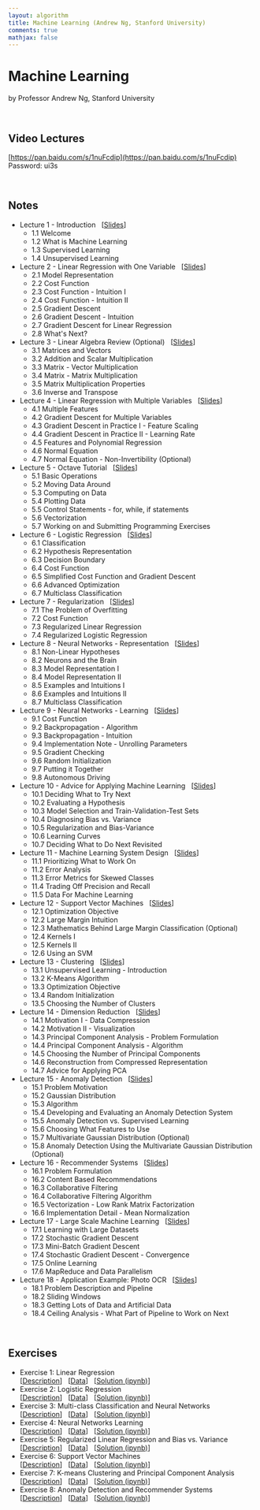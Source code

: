 ```yaml
---
layout: algorithm
title: Machine Learning (Andrew Ng, Stanford University)
comments: true
mathjax: false
---
```


# Machine Learning
by Professor Andrew Ng, Stanford University

<br>

## Video Lectures
[https://pan.baidu.com/s/1nuFcdip](https://pan.baidu.com/s/1nuFcdip)<br>
Password: ui3s

<br>

## Notes

+ Lecture 1 - Introduction &nbsp;
[[Slides]({{site.baseurl}}/algorithms/machinelearning/course/ml_andrewng/slides/1.pdf)]
  - 1.1 Welcome
  - 1.2 What is Machine Learning
  - 1.3 Supervised Learning
  - 1.4 Unsupervised Learning
+ Lecture 2 - Linear Regression with One Variable &nbsp;
[[Slides]({{site.baseurl}}/algorithms/machinelearning/course/ml_andrewng/slides/2.pdf)]
  - 2.1 Model Representation
  - 2.2 Cost Function
  - 2.3 Cost Function - Intuition I
  - 2.4 Cost Function - Intuition II
  - 2.5 Gradient Descent
  - 2.6 Gradient Descent - Intuition
  - 2.7 Gradient Descent for Linear Regression
  - 2.8 What's Next?
+ Lecture 3 - Linear Algebra Review (Optional) &nbsp;
[[Slides]({{site.baseurl}}/algorithms/machinelearning/course/ml_andrewng/slides/3.pdf)]
  - 3.1 Matrices and Vectors
  - 3.2 Addition and Scalar Multiplication
  - 3.3 Matrix - Vector Multiplication
  - 3.4 Matrix - Matrix Multiplication
  - 3.5 Matrix Multiplication Properties
  - 3.6 Inverse and Transpose
+ Lecture 4 - Linear Regression with Multiple Variables &nbsp;
[[Slides]({{site.baseurl}}/algorithms/machinelearning/course/ml_andrewng/slides/4.pdf)]
  - 4.1 Multiple Features
  - 4.2 Gradient Descent for Multiple Variables
  - 4.3 Gradient Descent in Practice I - Feature Scaling
  - 4.4 Gradient Descent in Practice II - Learning Rate
  - 4.5 Features and Polynomial Regression
  - 4.6 Normal Equation
  - 4.7 Normal Equation - Non-Invertibility (Optional)
+ Lecture 5 - Octave Tutorial &nbsp;
[[Slides]({{site.baseurl}}/algorithms/machinelearning/course/ml_andrewng/slides/5.pdf)]
  - 5.1 Basic Operations
  - 5.2 Moving Data Around
  - 5.3 Computing on Data
  - 5.4 Plotting Data
  - 5.5 Control Statements - for, while, if statements
  - 5.6 Vectorization
  - 5.7 Working on and Submitting Programming Exercises
+ Lecture 6 - Logistic Regression &nbsp;
[[Slides]({{site.baseurl}}/algorithms/machinelearning/course/ml_andrewng/slides/6.pdf)]
  - 6.1 Classification
  - 6.2 Hypothesis Representation
  - 6.3 Decision Boundary
  - 6.4 Cost Function
  - 6.5 Simplified Cost Function and Gradient Descent
  - 6.6 Advanced Optimization
  - 6.7 Multiclass Classification
+ Lecture 7 - Regularization &nbsp;
[[Slides]({{site.baseurl}}/algorithms/machinelearning/course/ml_andrewng/slides/7.pdf)]
  - 7.1 The Problem of Overfitting
  - 7.2 Cost Function
  - 7.3 Regularized Linear Regression
  - 7.4 Regularized Logistic Regression
+ Lecture 8 - Neural Networks - Representation &nbsp;
[[Slides]({{site.baseurl}}/algorithms/machinelearning/course/ml_andrewng/slides/8.pdf)]
  - 8.1 Non-Linear Hypotheses
  - 8.2 Neurons and the Brain
  - 8.3 Model Representation I
  - 8.4 Model Representation II
  - 8.5 Examples and Intuitions I
  - 8.6 Examples and Intuitions II
  - 8.7 Multiclass Classification
+ Lecture 9 - Neural Networks - Learning &nbsp;
[[Slides]({{site.baseurl}}/algorithms/machinelearning/course/ml_andrewng/slides/9.pdf)]
  - 9.1 Cost Function
  - 9.2 Backpropagation - Algorithm
  - 9.3 Backpropagation - Intuition
  - 9.4 Implementation Note - Unrolling Parameters
  - 9.5 Gradient Checking
  - 9.6 Random Initialization
  - 9.7 Putting it Together
  - 9.8 Autonomous Driving
+ Lecture 10 - Advice for Applying Machine Learning &nbsp;
[[Slides]({{site.baseurl}}/algorithms/machinelearning/course/ml_andrewng/slides/10.pdf)]
  - 10.1 Deciding What to Try Next
  - 10.2 Evaluating a Hypothesis
  - 10.3 Model Selection and Train-Validation-Test Sets
  - 10.4 Diagnosing Bias vs. Variance
  - 10.5 Regularization and Bias-Variance
  - 10.6 Learning Curves
  - 10.7 Deciding What to Do Next Revisited
+ Lecture 11 - Machine Learning System Design &nbsp;
[[Slides]({{site.baseurl}}/algorithms/machinelearning/course/ml_andrewng/slides/11.pdf)]
  - 11.1 Prioritizing What to Work On
  - 11.2 Error Analysis
  - 11.3 Error Metrics for Skewed Classes
  - 11.4 Trading Off Precision and Recall
  - 11.5 Data For Machine Learning
+ Lecture 12 - Support Vector Machines &nbsp;
[[Slides]({{site.baseurl}}/algorithms/machinelearning/course/ml_andrewng/slides/12.pdf)]
  - 12.1 Optimization Objective
  - 12.2 Large Margin Intuition
  - 12.3 Mathematics Behind Large Margin Classification (Optional)
  - 12.4 Kernels I
  - 12.5 Kernels II
  - 12.6 Using an SVM
+ Lecture 13 - Clustering &nbsp;
[[Slides]({{site.baseurl}}/algorithms/machinelearning/course/ml_andrewng/slides/13.pdf)]
  - 13.1 Unsupervised Learning - Introduction
  - 13.2 K-Means Algorithm
  - 13.3 Optimization Objective
  - 13.4 Random Initialization
  - 13.5 Choosing the Number of Clusters
+ Lecture 14 - Dimension Reduction &nbsp;
[[Slides]({{site.baseurl}}/algorithms/machinelearning/course/ml_andrewng/slides/14.pdf)]
  - 14.1 Motivation I - Data Compression
  - 14.2 Motivation II - Visualization
  - 14.3 Principal Component Analysis - Problem Formulation
  - 14.4 Principal Component Analysis - Algorithm
  - 14.5 Choosing the Number of Principal Components
  - 14.6 Reconstruction from Compressed Representation
  - 14.7 Advice for Applying PCA
+ Lecture 15 - Anomaly Detection &nbsp;
[[Slides]({{site.baseurl}}/algorithms/machinelearning/course/ml_andrewng/slides/15.pdf)]
  - 15.1 Problem Motivation
  - 15.2 Gaussian Distribution
  - 15.3 Algorithm
  - 15.4 Developing and Evaluating an Anomaly Detection System
  - 15.5 Anomaly Detection vs. Supervised Learning
  - 15.6 Choosing What Features to Use
  - 15.7 Multivariate Gaussian Distribution (Optional)
  - 15.8 Anomaly Detection Using the Multivariate Gaussian Distribution (Optional)
+ Lecture 16 - Recommender Systems &nbsp;
[[Slides]({{site.baseurl}}/algorithms/machinelearning/course/ml_andrewng/slides/16.pdf)]
  - 16.1 Problem Formulation
  - 16.2 Content Based Recommendations
  - 16.3 Collaborative Filtering
  - 16.4 Collaborative Filtering Algorithm
  - 16.5 Vectorization - Low Rank Matrix Factorization
  - 16.6 Implementation Detail - Mean Normalization
+ Lecture 17 - Large Scale Machine Learning &nbsp;
[[Slides]({{site.baseurl}}/algorithms/machinelearning/course/ml_andrewng/slides/17.pdf)]
  - 17.1 Learning with Large Datasets
  - 17.2 Stochastic Gradient Descent
  - 17.3 Mini-Batch Gradient Descent
  - 17.4 Stochastic Gradient Descent - Convergence
  - 17.5 Online Learning
  - 17.6 MapReduce and Data Parallelism
+ Lecture 18 - Application Example: Photo OCR &nbsp;
[[Slides]({{site.baseurl}}/algorithms/machinelearning/course/ml_andrewng/slides/18.pdf)]
  - 18.1 Problem Description and Pipeline
  - 18.2 Sliding Windows
  - 18.3 Getting Lots of Data and Artificial Data
  - 18.4 Ceiling Analysis - What Part of Pipeline to Work on Next

<br>

## Exercises
+ Exercise 1: Linear Regression<br>
[[Description]({{site.baseurl}}/algorithms/machinelearning/course/ml_andrewng/exercises/ex1.pdf)] &nbsp;
[[Data](https://github.com/shevapato2008/MLCourse_AndrewNg/tree/master/mlclass-ex1)] &nbsp;
[[Solution (ipynb)](https://github.com/shevapato2008/machine-learning-notebooks/blob/master/ml-ex1.ipynb)]
+ Exercise 2: Logistic Regression<br>
[[Description]({{site.baseurl}}/algorithms/machinelearning/course/ml_andrewng/exercises/ex2.pdf)] &nbsp;
[[Data](https://github.com/shevapato2008/MLCourse_AndrewNg/tree/master/mlclass-ex2)] &nbsp;
[[Solution (ipynb)](https://github.com/shevapato2008/machine-learning-notebooks/blob/master/ml-ex2.ipynb)]
+ Exercise 3: Multi-class Classification and Neural Networks<br>
[[Description]({{site.baseurl}}/algorithms/machinelearning/course/ml_andrewng/exercises/ex3.pdf)] &nbsp;
[[Data](https://github.com/shevapato2008/MLCourse_AndrewNg/tree/master/mlclass-ex3)] &nbsp;
[[Solution (ipynb)](https://github.com/shevapato2008/machine-learning-notebooks/blob/master/ml-ex3.ipynb)]
+ Exercise 4: Neural Networks Learning<br>
[[Description]({{site.baseurl}}/algorithms/machinelearning/course/ml_andrewng/exercises/ex4.pdf)] &nbsp;
[[Data](https://github.com/shevapato2008/MLCourse_AndrewNg/tree/master/mlclass-ex4)] &nbsp;
[[Solution (ipynb)](https://github.com/shevapato2008/machine-learning-notebooks/blob/master/ml-ex4.ipynb)]
+ Exercise 5: Regularized Linear Regression and Bias vs. Variance<br>
[[Description]({{site.baseurl}}/algorithms/machinelearning/course/ml_andrewng/exercises/ex5.pdf)] &nbsp;
[[Data](https://github.com/shevapato2008/MLCourse_AndrewNg/tree/master/mlclass-ex5)] &nbsp;
[[Solution (ipynb)](https://github.com/shevapato2008/machine-learning-notebooks/blob/master/ml-ex5.ipynb)]
+ Exercise 6: Support Vector Machines<br>
[[Description]({{site.baseurl}}/algorithms/machinelearning/course/ml_andrewng/exercises/ex6.pdf)] &nbsp;
[[Data](https://github.com/shevapato2008/MLCourse_AndrewNg/tree/master/mlclass-ex6)] &nbsp;
[[Solution (ipynb)](https://github.com/shevapato2008/machine-learning-notebooks/blob/master/ml-ex6.ipynb)]
+ Exercise 7: K-means Clustering and Principal Component Analysis<br>
[[Description]({{site.baseurl}}/algorithms/machinelearning/course/ml_andrewng/exercises/ex7.pdf)] &nbsp;
[[Data](https://github.com/shevapato2008/MLCourse_AndrewNg/tree/master/mlclass-ex7)] &nbsp;
[[Solution (ipynb)](https://github.com/shevapato2008/machine-learning-notebooks/blob/master/ml-ex7.ipynb)]
+ Exercise 8: Anomaly Detection and Recommender Systems<br>
[[Description]({{site.baseurl}}/algorithms/machinelearning/course/ml_andrewng/exercises/ex8.pdf)] &nbsp;
[[Data](https://github.com/shevapato2008/MLCourse_AndrewNg/tree/master/mlclass-ex8)] &nbsp;
[[Solution (ipynb)](https://github.com/shevapato2008/machine-learning-notebooks/blob/master/ml-ex8.ipynb)]

<br><br>
